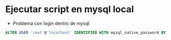 # Ejecutar script en mysql local



- Problema con login dentro de mysql
```sql
ALTER USER 'root'@'localhost' IDENTIFIED WITH mysql_native_password BY 'password'
```
